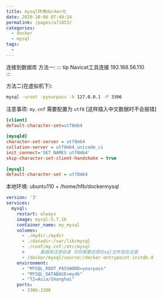 ```yaml
---
title: mysql环境docker化
date: 2020-10-06 07:49:54
permalink: /pages/a71853/
categories:
  - docker
  - mysql
tags:
  - 
---
```


连接到数据库
方法一:
::: tip Navicat工具连接
192.168.56.110  
:::


方法二(在虚拟机下):
``` bash
mysql -uroot -pyourpass -h 127.0.0.1 -P 3306
```



注意事项: `my.cnf` 需要配置为  `utf8`  [这样插入中文数据时不会报错]

``` ini
[client]
default-character-set=utf8mb4  
  
[mysqld]  
character-set-server = utf8mb4  
collation-server = utf8mb4_unicode_ci  
init_connect='SET NAMES utf8mb4'  
skip-character-set-client-handshake = true  
  
[mysql]  
default-character-set = utf8mb4
```


本地环境:  ubuntu110 + /home/hfb/dockermysql

``` yml
version: '3'
services:
  mysql:
    restart: always
    image: mysql:5.7.16
    container_name: my_mysql
    volumes:
      - ./mydir:/mydir
      - ./datadir:/var/lib/mysql
      - ./conf/my.cnf:/etc/mysql
      #      数据库还原目录 可将需要还原的sql文件放在这里
      - /docker/mysql/source:/docker-entrypoint-initdb.d
    environment:
      - "MYSQL_ROOT_PASSWORD=yourpass"
      - "MYSQL_DATABASE=mydb"
      - "TZ=Asia/Shanghai"
    ports:
      - 3306:3306
```





